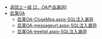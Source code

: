 - [返回上一级 [2、OA产品漏洞]](/2、OA产品漏洞)
- [启莱OA](/2、OA产品漏洞/启莱OA/)
  - [启莱OA-CloseMsg.aspx-SQL注入漏洞](/2、OA产品漏洞/启莱OA/启莱OA-CloseMsg.aspx-SQL注入漏洞.md)
  - [启莱OA-messageurl.aspx-SQL注入漏洞](/2、OA产品漏洞/启莱OA/启莱OA-messageurl.aspx-SQL注入漏洞.md)
  - [启莱OA-treelist.aspx-SQL注入漏洞](/2、OA产品漏洞/启莱OA/启莱OA-treelist.aspx-SQL注入漏洞.md)
